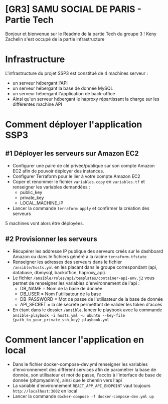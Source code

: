 # [GR3] SAMU SOCIAL DE PARIS - Partie Tech

Bonjour et bienvenue sur le Readme de la partie Tech du groupe 3 ! 
Keny Zachelin s'est occupé de la partie infrastructure

# Infrastructure

L'infrastructure du projet SSP3 est constitué de 4 machines serveur :
- un serveur hébergant l'API
- un serveur hébergant la base de donnée MySQL
- un serveur hébergant l'application de back-office
- Ainsi qu'un serveur hébergant le haproxy répartissant la charge sur les différentes machine API

# Comment déployer l'application SSP3

## #1 Déployer les serveurs sur Amazon EC2

- Configurer une paire de clé privée/publique sur son compte Amazon EC2 afin de pouvoir déployer des instances.
- Configurer Terraform pour le lier à votre compte Amazon EC2
- Coper et renommer le fichier ``variables.copy`` en ``variables.tf`` et renseigner les variables demandées :
    * public_key
    * private_key
    * LOCAL_MACHINE_IP
- Lancer la commande `terraform apply` et confirmer la création des serveurs

5 machines vont alors être déployées.

## #2 Provisionner les serveurs
- Récupérer les addresse IP publique des serveurs créés sur le dashboard Amazon ou dans le fichiers généré à la racine ``terraform.tfstate``
- Renseigner les adresses des serveurs dans le fichier `/ansible/hosts.yml` en les placant dans le groupe correspondant (api, database, dbmysql, backoffice, haproxy_api).
- Le fichier ``/ansible/roles/api/templates/container-api-env.j2`` vous permet de renseigner les variables d'environnement de l'api :
    - DB_NAME = Nom de la base de donnée
    - DB_USER = Nom l'utilisateur de la base
    - DB_PASSWORD = Mot de passe de l'utilisateur de la base de donnée
    - API_SECRET = la clé secrete permettant  de valider les token d'accès 
- En étant dans le dossier `/ansible`, lancer le playbook avec la commande ``ansible-playbook -i hosts.yml -u ubuntu --key-file {path_to_your_private_ssh_key} playbook.yml``

# Comment lancer l'application en local
- Dans le fichier docker-compose-dev.yml renseigner les variables d'environnement des différent services afin de paramétrer la base de donnée, son utilisateur et mot de passe, l'accès à l'interface de base de donnée (phpmyadmin), ainsi que le chemin vers l'api
- La variable d'environnement `REACT_APP_API_ENDPOINT` vaut toujours `http://localhost:3002` en local
- Lancer la commande ``docker-compose -f docker-compose-dev.yml up``